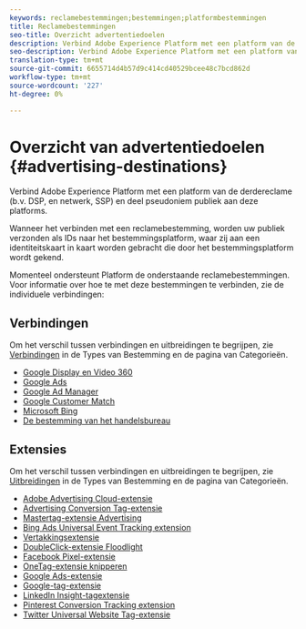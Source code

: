 ```yaml
---
keywords: reclamebestemmingen;bestemmingen;platformbestemmingen
title: Reclamebestemmingen
seo-title: Overzicht advertentiedoelen
description: Verbind Adobe Experience Platform met een platform van de derdereclame (b.v. DSP, en netwerk, SSP) en deel pseudoniem publiek aan deze platforms.
seo-description: Verbind Adobe Experience Platform met een platform van de derdereclame (b.v. DSP, en netwerk, SSP) en deel pseudoniem publiek aan deze platforms.
translation-type: tm+mt
source-git-commit: 6655714d4b57d9c414cd40529bcee48c7bcd862d
workflow-type: tm+mt
source-wordcount: '227'
ht-degree: 0%

---
```



# Overzicht van advertentiedoelen {#advertising-destinations}

Verbind Adobe Experience Platform met een platform van de derdereclame (b.v. DSP, en netwerk, SSP) en deel pseudoniem publiek aan deze platforms.

Wanneer het verbinden met een reclamebestemming, worden uw publiek verzonden als IDs naar het bestemmingsplatform, waar zij aan een identiteitskaart in kaart worden gebracht die door het bestemmingsplatform wordt gekend.

Momenteel ondersteunt Platform de onderstaande reclamebestemmingen. Voor informatie over hoe te met deze bestemmingen te verbinden, zie de individuele verbindingen:

## Verbindingen

Om het verschil tussen verbindingen en uitbreidingen te begrijpen, zie [Verbindingen](../../destination-types.md#connections) in de Types van Bestemming en de pagina van Categorieën.

- [Google Display en Video 360](./google-dv360.md)
- [Google Ads](./google-ads-destination.md)
- [Google Ad Manager](./google-ad-manager.md)
- [Google Customer Match](./google-customer-match.md)
- [Microsoft Bing](./bing.md)
- [De bestemming van het handelsbureau](./tradedesk.md)

## Extensies

Om het verschil tussen verbindingen en uitbreidingen te begrijpen, zie [Uitbreidingen](../../destination-types.md#extensions) in de Types van Bestemming en de pagina van Categorieën.

- [Adobe Advertising Cloud-extensie](./adobe-advertising-cloud.md)
- [Advertising Conversion Tag-extensie](./awin-conversiontag.md)
- [Mastertag-extensie Advertising](./awin-mastertag.md)
- [Bing Ads Universal Event Tracking extension](./bing-ads.md)
- [Vertakkingsextensie](./branch.md)
- [DoubleClick-extensie Floodlight](./doubleclick-floodlight.md)
- [Facebook Pixel-extensie](./facebook-pixel.md)
- [OneTag-extensie knipperen](./flashtalking.md)
- [Google Ads-extensie](./google-ads-extension.md)
- [Google-tag-extensie](./gtag-advertising.md)
- [LinkedIn Insight-tagextensie](./linkedin.md)
- [Pinterest Conversion Tracking extension](./pinterest.md)
- [Twitter Universal Website Tag-extensie](./twitter-uwt.md)